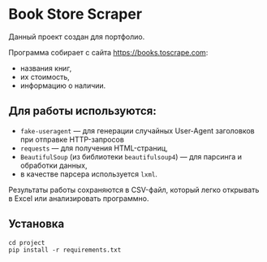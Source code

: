 # Book Store Scraper

Данный проект создан для портфолио.

Программа собирает с сайта https://books.toscrape.com:
- названия книг,
- их стоимость,
- информацию о наличии.

## Для работы используются:
- `fake-useragent` — для генерации случайных User-Agent заголовков при отправке HTTP-запросов
- `requests` — для получения HTML-страниц,
- `BeautifulSoup` (из библиотеки `beautifulsoup4`) — для парсинга и обработки данных,  
- в качестве парсера используется `lxml`.

Результаты работы сохраняются в CSV-файл, который легко открывать в Excel или анализировать программно.

## Установка
```git clone https://github.com/RomanVysotskii/BookStoreScraper
cd project
pip install -r requirements.txt

